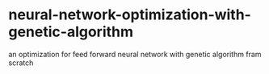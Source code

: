 # neural-network-optimization-with-genetic-algorithm
an optimization for feed forward neural network with genetic algorithm fram scratch
